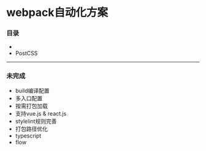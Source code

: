 # webpack自动化方案
### 目录
- 
- PostCSS

***
### 未完成
- build编译配置
- 多入口配置
- 按需打包加载
- 支持vue.js & react.js
- stylelint规则完善
- 打包路径优化
- typescript
- flow